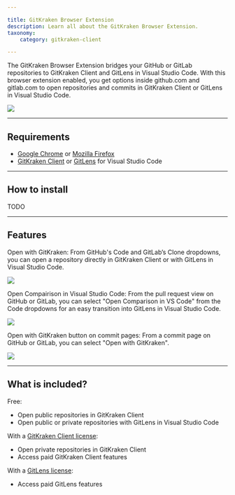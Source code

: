 ```yaml
---

title: GitKraken Browser Extension
description: Learn all about the GitKraken Browser Extension.
taxonomy:
    category: gitkraken-client

---
```


The GitKraken Browser Extension bridges your GitHub or GitLab repositories to GitKraken Client and GitLens in Visual Studio Code. With this browser extension enabled, you get options inside github.com and gitlab.com to open repositories and commits in GitKraken Client or GitLens in Visual Studio Code.

<img src='/wp-content/uploads/gkc-be-open-repo.gif' class='img-bordered img-responsive center'>

***
## Requirements

* [Google Chrome](https://www.google.com/chrome/) or [Mozilla Firefox](https://www.mozilla.org/en-US/firefox/new/)
* [GitKraken Client](https://www.gitkraken.com/git-client/try-free) or [GitLens](https://www.gitkraken.com/gitlens/try-free) for Visual Studio Code

***

## How to install

TODO

***

## Features

Open with GitKraken: From GitHub's Code and GitLab’s Clone dropdowns, you can open a repository directly in GitKraken Client or with GitLens in Visual Studio Code.

<img src="/wp-content/uploads/be-clone.png" class="img-bordered img-responsive center">

Open Compairison in Visual Studio Code: From the pull request view on GitHub or GitLab, you can select "Open Comparison in VS Code" from the Code dropdowns for an easy transition into GitLens in Visual Studio Code.

<img src="/wp-content/uploads/be-pull-request.png" class="img-bordered img-responsive center">

Open with GitKraken button on commit pages: From a commit page on GitHub or GitLab, you can select "Open with GitKraken".

<img src="/wp-content/uploads/be-commit.png" class="img-bordered img-responsive center">

***

## What is included?

Free:

* Open public repositories in GitKraken Client
* Open public or private repositories with GitLens in Visual Studio Code

With a [GitKraken Client license](https://www.gitkraken.com/git-client/pricing):

* Open private repositories in GitKraken Client
* Access paid GitKraken Client features

With a [GitLens license](https://www.gitkraken.com/gitlens/pricing):

* Access paid GitLens features
